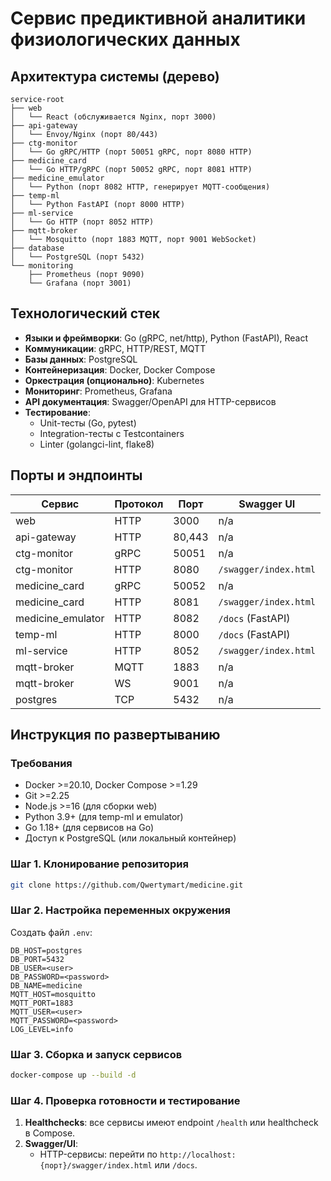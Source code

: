 # Сервис предиктивной аналитики физиологических данных

## Архитектура системы (дерево)

```
service-root
├── web
│   └── React (обслуживается Nginx, порт 3000)
├── api-gateway
│   └── Envoy/Nginx (порт 80/443)
├── ctg-monitor
│   └── Go gRPC/HTTP (порт 50051 gRPC, порт 8080 HTTP)
├── medicine_card
│   └── Go HTTP/gRPC (порт 50052 gRPC, порт 8081 HTTP)
├── medicine_emulator
│   └── Python (порт 8082 HTTP, генерирует MQTT-сообщения)
├── temp-ml
│   └── Python FastAPI (порт 8000 HTTP)
├── ml-service
│   └── Go HTTP (порт 8052 HTTP)
├── mqtt-broker
│   └── Mosquitto (порт 1883 MQTT, порт 9001 WebSocket)
├── database
│   └── PostgreSQL (порт 5432)
└── monitoring
    ├── Prometheus (порт 9090)
    └── Grafana (порт 3001)
```

## Технологический стек

- **Языки и фреймворки**: Go (gRPC, net/http), Python (FastAPI), React
- **Коммуникации**: gRPC, HTTP/REST, MQTT
- **Базы данных**: PostgreSQL
- **Контейнеризация**: Docker, Docker Compose
- **Оркестрация (опционально)**: Kubernetes
- **Мониторинг**: Prometheus, Grafana
- **API документация**: Swagger/OpenAPI для HTTP-сервисов
- **Тестирование**:
  - Unit-тесты (Go, pytest)
  - Integration-тесты с Testcontainers
  - Linter (golangci-lint, flake8)

## Порты и эндпоинты

| Сервис            | Протокол | Порт  | Swagger UI                 |
|-------------------|----------|-------|----------------------------|
| web               | HTTP     | 3000  | n/a                        |
| api-gateway       | HTTP     | 80,443| n/a                        |
| ctg-monitor       | gRPC     | 50051 | n/a                        |
| ctg-monitor       | HTTP     | 8080  | `/swagger/index.html`      |
| medicine_card     | gRPC     | 50052 | n/a                        |
| medicine_card     | HTTP     | 8081  | `/swagger/index.html`      |
| medicine_emulator | HTTP     | 8082  | `/docs` (FastAPI)          |
| temp-ml           | HTTP     | 8000  | `/docs` (FastAPI)          |
| ml-service        | HTTP     | 8052  | `/swagger/index.html`      |
| mqtt-broker       | MQTT     | 1883  | n/a                        |
| mqtt-broker       | WS       | 9001  | n/a                        |
| postgres          | TCP      | 5432  | n/a                        |


## Инструкция по развертыванию

### Требования

- Docker >=20.10, Docker Compose >=1.29
- Git >=2.25
- Node.js >=16 (для сборки web)
- Python 3.9+ (для temp-ml и emulator)
- Go 1.18+ (для сервисов на Go)
- Доступ к PostgreSQL (или локальный контейнер)

### Шаг 1. Клонирование репозитория

```bash
git clone https://github.com/Qwertymart/medicine.git
```

### Шаг 2. Настройка переменных окружения

Создать файл `.env`:

```env
DB_HOST=postgres
DB_PORT=5432
DB_USER=<user>
DB_PASSWORD=<password>
DB_NAME=medicine
MQTT_HOST=mosquitto
MQTT_PORT=1883
MQTT_USER=<user>
MQTT_PASSWORD=<password>
LOG_LEVEL=info
```

### Шаг 3. Сборка и запуск сервисов

```bash
docker-compose up --build -d
```

### Шаг 4. Проверка готовности и тестирование

1. **Healthchecks**: все сервисы имеют endpoint `/health` или healthcheck в Compose.
2. **Swagger/UI**:
   - HTTP-сервисы: перейти по `http://localhost:{порт}/swagger/index.html` или `/docs`.
